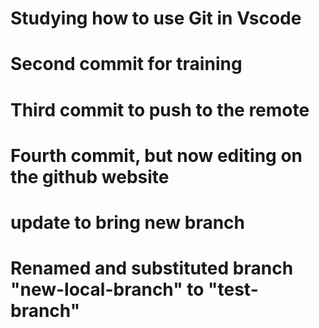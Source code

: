 # Studying how to use Git in Vscode

# Second commit for training 

# Third commit to push to the remote

# Fourth commit, but now editing on the github website

# update to bring new branch

# Renamed and substituted branch "new-local-branch" to "test-branch"